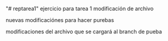 "# reptarea1" 
ejercicio para tarea 1
modificación de archivo

nuevas modificaciónes para hacer purebas

modificaciones del archivo que se cargará al branch de pueba